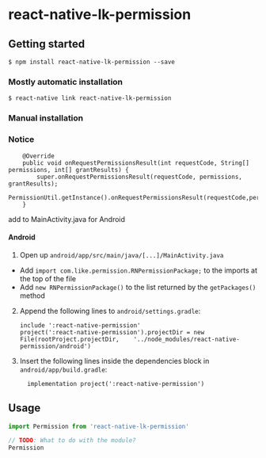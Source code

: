 # react-native-lk-permission

## Getting started

`$ npm install react-native-lk-permission --save`

### Mostly automatic installation

`$ react-native link react-native-lk-permission`

### Manual installation

### Notice

```
    @Override
    public void onRequestPermissionsResult(int requestCode, String[] permissions, int[] grantResults) {
        super.onRequestPermissionsResult(requestCode, permissions, grantResults);
        PermissionUtil.getInstance().onRequestPermissionsResult(requestCode,permissions,grantResults);
    }
```

add to MainActivity.java for Android

#### Android

1. Open up `android/app/src/main/java/[...]/MainActivity.java`

- Add `import com.like.permission.RNPermissionPackage;` to the imports at the top of the file
- Add `new RNPermissionPackage()` to the list returned by the `getPackages()` method

2. Append the following lines to `android/settings.gradle`:
   ```
   include ':react-native-permission'
   project(':react-native-permission').projectDir = new File(rootProject.projectDir, 	'../node_modules/react-native-permission/android')
   ```
3. Insert the following lines inside the dependencies block in `android/app/build.gradle`:
   ```
     implementation project(':react-native-permission')
   ```

## Usage

```javascript
import Permission from 'react-native-lk-permission'

// TODO: What to do with the module?
Permission
```
